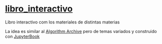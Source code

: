 # [libro_interactivo](https://simplexsample.github.io/libro_interactivo/)
Libro interactivo com los materiales de distintas materias



La idea es similar al [Algorithm Archive](https://www.algorithm-archive.org/) pero de temas variados y construido con [JupyterBook](https://executablebooks.org/en/latest/)
